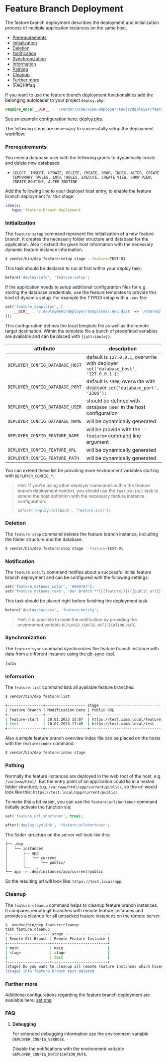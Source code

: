# Feature Branch Deployment

The feature branch deployment describes the deployment and initialization process of multiple application instances on the same host.

+ [Prerequirements](#prerequirements)
+ [Initialization](#initialization)
+ [Deletion](#deletion)
+ [Notification](#notification)
+ [Synchronization](#synchronization)
+ [Information](#information)
+ [Pathing](#pathing)
+ [Cleanup](#cleanup)
+ [Further more](#further-more)
+ [FAQ](#faq

If you want to use the feature branch deployment functionalities add the belonging autoloader to your project `deploy.php`:

```php
require_once(__DIR__ . '/vendor/xima/xima-deployer-tools/deployer/feature/autoload.php');
```

See an example configuration here: [deploy.php](deployer/feature/example/deploy.php).

The following steps are necessary to successfully setup the deployment workflow:

### Prerequirements

You need a database user with the following grants to dynamically create and delete new databases:

- `SELECT, INSERT, UPDATE, DELETE, CREATE, DROP, INDEX, ALTER, CREATE TEMPORARY TABLES, LOCK TABLES, EXECUTE, CREATE VIEW, SHOW VIEW, CREATE ROUTINE, ALTER ROUTINE`

Add the following line to your deployer host entry, to enable the feature branch deployment for this stage:

```yaml
labels:
   type: feature-branch-deployment
```

### Initialization

The `feature:setup` command represent the initialization of a new feature branch. It creates the necessary folder structure and database for the application. Also it extend the given host information with the necessary dynamic feature instance information.

```bash
$ vendor/bin/dep feature:setup stage --feature=TEST-01
```

This task should be declared to run at first within your deploy task:

```php
before('deploy:info', 'feature:setup';
```

If the application needs to setup additional configuration files for e.g. storing the database credentials, use the feature templates to provide this kind of dynamic setup. For example the TYPO3 setup with a `.env` file:

```php
set('feature_templates', [
    __DIR__ . '/.deployment/deployer/templates/.env.dist' => '/shared/.env'
]);
```

This configuration defines the local template file as well as the remote target destination. Within the template file a bunch of predefined variables are available and can be placed with `{{attribute}}`.

| attribute                       | description                                                                          |
|---------------------------------|--------------------------------------------------------------------------------------|
| `DEPLOYER_CONFIG_DATABASE_HOST` | default is `127.0.0.1`, overwrite with deployer `set('database_host', '127.0.0.1');` |
| `DEPLOYER_CONFIG_DATABASE_PORT` | default is `3306`, overwrite with deployer `set('database_port', '3306');`           |
| `DEPLOYER_CONFIG_DATABASE_USER` | should be defined with `database_user` in the host configuration                     |
| `DEPLOYER_CONFIG_DATABASE_NAME` | will be dynamically generated                                                        |
| `DEPLOYER_CONFIG_FEATURE_NAME`  | will be provide with the `--feature=` command line argument                          |
| `DEPLOYER_CONFIG_FEATURE_URL`   | will be dynamically generated                                                        |
| `DEPLOYER_CONFIG_FEATURE_PATH`  | will be dynamically generated                                                        |

You can extend these list be providing more environment variables starting with `DEPLOYER_CONFIG_*`.

> Hint: If you're using other deployer commands within the feature branch deployment context, you should use the `feature:init` task to extend the host definition with the necessary feature instance configuration:
>
> ```php
> before('deploy:rollback', 'feature:init');
> ```

### Deletion

The `feature:stop` command deletes the feature branch instance, including the folder structure and the database.

```bash
$ vendor/bin/dep feature:stop stage --feature=TEST-01
```

### Notification

The `feature:notify` command notifies about a successful initial feature branch deployment and can be configured with the following settings:

```php
set('feature_msteams_color', '#0097A7');
set('feature_msteams_text', 'Der Branch **[{{feature}}]({{public_url}})** wurde bereitgestellt.');
```

This task should be placed right before finishing the deployment task.
```php
before('deploy:success', 'feature:notify';
```

> Hint: it is possible to mute the notification by providing the environment variable `DEPLOYER_CONFIG_NOTIFICATION_MUTE`.

### Synchronization
The `feature:sync` command synchronizes the feature branch instance with data from a different instance using the [db-sync-tool](https://github.com/jackd248/db-sync-tool).

_ToDo_

### Information

The `feature:list` command lists all available feature branches:

```bash
$ vendor/bin/dep feature:list

+----------------+------------------ stage ------------------------------------+
| Feature Branch | Modification Date | Public URL                              |
+----------------+-------------------+-----------------------------------------+
| feature-start  | 20.01.2023 15:07  | https://test.xima.local/feature-start   |
| test           | 20.01.2023 17:45  | https://test.xima.local/test            |
+----------------+-------------------+-----------------------------------------+
```

Also a simple feature branch overview index file can be placed on the hosts with the `feature:index` command:

```bash
$ vendor/bin/dep feature:index stage
```

### Pathing

Normally the feature instances are deployed in the web root of the host, e.g. `/var/www/html/`. But the entry point of an application could lie in a nested folder structure, e.g. `/var/www/html/app/current/public/`, so the url would look like this: `https://test.local/app/current/public/`.

To make this a bit easier, you can use the `feature:urlshortener` command. Initially activate the function via:

```php
set('feature_url_shortener', true);
```

```php
after('deploy:symlink', 'feature:urlshortener';
```

The folder structure on the server will look like this:

```bash
├── .dep
│   └── instances
│       ├── app
│       │   └── current
│       │       └── public/
│       └── ...
└── app -> .dep/instances/app/current/public

```

So the resulting url will look like: `https://test.local/app`.

### Cleanup

The `feature:cleanup` command helps to cleanup feature branch instances. It compares remote git branches with remote feature instances and provides a cleanup for all untracked feature instances on the remote server.

```bash
$  vendor/bin/dep feature:cleanup
task feature:cleanup
+------------------- stage -------------------+
| Remote Git Branch | Remote Feature Instance |
+-------------------+-------------------------+
| main              | main                    |
| stage             | stage                   |
|                   | test                    |
+-------------------+-------------------------+
[stage] Do you want to cleanup all remote feature instances which haven't an according git branch anymore? (marked as red) [y/N] y
[stage] info feature branch test deleted
```

### Further more

Additional configurations regarding the feature branch deployment are available here: [set.php](deployer/config/set.php)

### FAQ

1. __Debugging__

   For extended debugging information use the environment variable `DEPLOYER_CONFIG_VERBOSE`.

   Disable the notifications with the environment variable `DEPLOYER_CONFIG_NOTIFICATION_MUTE`.